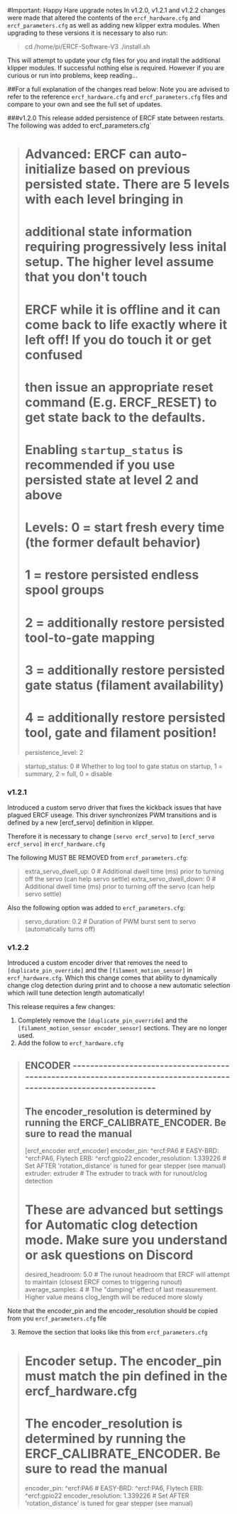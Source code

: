 #Important: Happy Hare upgrade notes
In v1.2.0, v1.2.1 and v1.2.2 changes were made that altered the contents of the `ercf_hardware.cfg` and `ercf_parameters.cfg` as well as adding new klipper extra modules.  When upgrading to these versions it is necessary to also run:

 > cd /home/pi/ERCF-Software-V3
 > ./install.sh

This will attempt to update your cfg files for you and install the additional klipper modules.  If successful nothing else is required. However if you are curious or run into problems, keep reading...

##For a full explanation of the changes read below:
Note you are advised to refer to the reference `ercf_hardware.cfg` and `ercf_parameters.cfg` files and compare to your own and see the full set of updates.

###v1.2.0
This release added persistence of ERCF state between restarts. The following was added to ercf_parameters.cfg`

 > # Advanced: ERCF can auto-initialize based on previous persisted state. There are 5 levels with each level bringing in
 > # additional state information requiring progressively less inital setup. The higher level assume that you don't touch
 > # ERCF while it is offline and it can come back to life exactly where it left off!  If you do touch it or get confused
 > # then issue an appropriate reset command (E.g. ERCF_RESET) to get state back to the defaults.
 > # Enabling `startup_status` is recommended if you use persisted state at level 2 and above
 > # Levels: 0 = start fresh every time (the former default behavior)
 > #         1 = restore persisted endless spool groups
 > #         2 = additionally restore persisted tool-to-gate mapping
 > #         3 = additionally restore persisted gate status (filament availability)
 > #         4 = additionally restore persisted tool, gate and filament position!
 > persistence_level: 2

 > startup_status: 0			# Whether to log tool to gate status on startup, 1 = summary, 2 = full, 0 = disable


### v1.2.1
Introduced a custom servo driver that fixes the kickback issues that have plagued ERCF useage.  This driver synchronizes PWM transitions and is defined by a new [ercf_servo] definition in klipper.

Therefore it is necessary to change `[servo ercf_servo]` to `[ercf_servo ercf_servo]` in `ercf_hardware.cfg`

The following MUST BE REMOVED from `ercf_parameters.cfg`:

 > extra_servo_dwell_up: 0			# Additional dwell time (ms) prior to turning off the servo (can help servo settle)
 > extra_servo_dwell_down: 0		# Additional dwell time (ms) prior to turning off the servo (can help servo settle)

Also the following option was added to `ercf_parameters.cfg`:

 > servo_duration: 0.2		# Duration of PWM burst sent to servo (automatically turns off)


### v1.2.2
Introduced a custom encoder driver that removes the need to `[duplicate_pin_override]` and the `[filament_motion_sensor]` in `ercf_hardware.cfg`. Which this change comes that ability to dynamically change clog detection during print and to choose a new automatic selection which iwill tune detection length automatically! 

This release requires a few changes:

1. Completely remove the `[duplicate_pin_override]` and the `[filament_motion_sensor encoder_sensor]` sections. They are no longer used.
2. Add the follow to `ercf_hardware.cfg`

 > ## ENCODER -----------------------------------------------------------------------------------------------------------------
 > ## The encoder_resolution is determined by running the ERCF_CALIBRATE_ENCODER. Be sure to read the manual
 > [ercf_encoder ercf_encoder]
 > encoder_pin: ^ercf:PA6           # EASY-BRD: ^ercf:PA6, Flytech ERB: ^ercf:gpio22
 > encoder_resolution: 1.339226     # Set AFTER 'rotation_distance' is tuned for gear stepper (see manual)
 > extruder: extruder               # The extruder to track with for runout/clog detection
 > 
 > # These are advanced but settings for Automatic clog detection mode. Make sure you understand or ask questions on Discord
 > desired_headroom: 5.0            # The runout headroom that ERCF will attempt to maintain (closest ERCF comes to triggering runout)
 > average_samples: 4               # The "damping" effect of last measurement. Higher value means clog_length will be reduced more slowly

Note that the encoder_pin and the encoder_resolution should be copied from you `ercf_parameters.cfg` file

3. Remove the section that looks like this from `ercf_parameters.cfg`

 > # Encoder setup. The encoder_pin must match the pin defined in the ercf_hardware.cfg
 > # The encoder_resolution is determined by running the ERCF_CALIBRATE_ENCODER. Be sure to read the manual
 > encoder_pin: ^ercf:PA6           # EASY-BRD: ^ercf:PA6, Flytech ERB: ^ercf:gpio22
 > encoder_resolution: 1.339226     # Set AFTER 'rotation_distance' is tuned for gear stepper (see manual)


